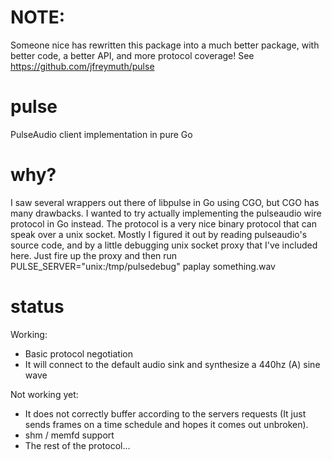 # NOTE:
Someone nice has rewritten this package into a much better package, with better code, a better API, and more protocol coverage! See https://github.com/jfreymuth/pulse

# pulse
PulseAudio client implementation in pure Go

# why?
I saw several wrappers out there of libpulse in Go using CGO, but CGO has many drawbacks. I wanted to try actually implementing the pulseaudio wire protocol in Go instead. The protocol is a very nice binary protocol that can speak over a unix socket. Mostly I figured it out by reading pulseaudio's source code, and by a little debugging unix socket proxy that I've included here. Just fire up the proxy and then run PULSE_SERVER="unix:/tmp/pulsedebug" paplay something.wav

# status

Working:
- Basic protocol negotiation
- It will connect to the default audio sink and synthesize a 440hz (A) sine wave

Not working yet:
- It does not correctly buffer according to the servers requests (It just sends frames on a time schedule and hopes it comes out unbroken).
- shm / memfd support
- The rest of the protocol...
